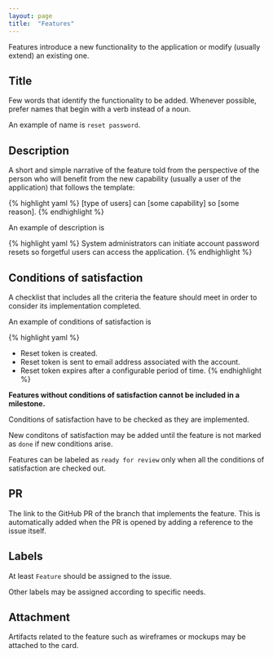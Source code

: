 ```yaml
---
layout: page
title:  "Features"
---
```


Features introduce a new functionality to the application or modify (usually extend) an existing one.

## Title
Few words that identify the functionality to be added. Whenever possible, prefer names that begin with a verb instead of a noun.

An example of name is `reset password`.

## Description
A short and simple narrative of the feature told from the perspective of the person who will benefit from the new capability (usually a user of the application) that follows the template:

{% highlight yaml %}
[type of users] can
[some capability] so
[some reason].
{% endhighlight %}

An example of description is

{% highlight yaml %}
System administrators can
initiate account password resets so
forgetful users can access the application.
{% endhighlight %}

## Conditions of satisfaction
A checklist that includes all the criteria the feature should meet in order to consider its implementation completed.

An example of conditions of satisfaction is

{% highlight yaml %}
- Reset token is created.
- Reset token is sent to email address associated with the account.
- Reset token expires after a configurable period of time.
{% endhighlight %}

**Features without conditions of satisfaction cannot be included in a milestone.**

Conditions of satisfaction have to be checked as they are implemented.

New conditons of satisfaction may be added until the feature is not marked as `done` if new conditions arise.

Features can be labeled as `ready for review` only when all the conditions of satisfaction are checked out.

## PR
The link to the GitHub PR of the branch that implements the feature. This is automatically added when the PR is opened by adding a reference to the issue itself.


## Labels
At least `Feature` should be assigned to the issue.

Other labels may be assigned according to specific needs.


## Attachment

Artifacts related to the feature such as wireframes or mockups may be attached to the card.